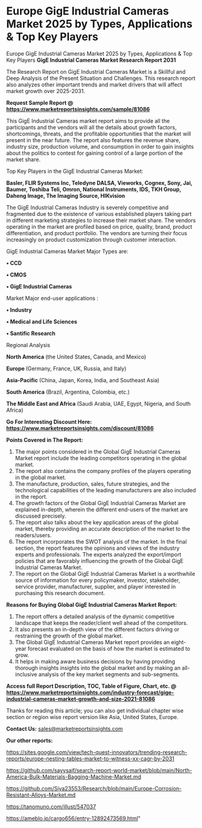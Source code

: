 # Europe GigE Industrial Cameras Market 2025 by Types, Applications & Top Key Players
Europe GigE Industrial Cameras Market 2025 by Types, Applications & Top Key Players
<strong>GigE Industrial Cameras Market Research Report 2031</strong>

The Research Report on GigE Industrial Cameras Market is a Skillful and Deep Analysis of the Present Situation and Challenges. This research report also analyzes other important trends and market drivers that will affect market growth over 2025-2031.

<strong>Request Sample Report @ <a href=https://www.marketreportsinsights.com/sample/81086>https://www.marketreportsinsights.com/sample/81086</a></strong>

This GigE Industrial Cameras market report aims to provide all the participants and the vendors will all the details about growth factors, shortcomings, threats, and the profitable opportunities that the market will present in the near future. The report also features the revenue share, industry size, production volume, and consumption in order to gain insights about the politics to contest for gaining control of a large portion of the market share.

Top Key Players in the GigE Industrial Cameras Market:

<strong>Basler, FLIR Systems Inc, Teledyne DALSA, Vieworks, Cognex, Sony, Jai, Baumer, Toshiba Teli, Omron, National Instruments, IDS, TKH Group, Daheng Image, The Imaging Source, HIKvision</strong>

The GigE Industrial Cameras Industry is severely competitive and fragmented due to the existence of various established players taking part in different marketing strategies to increase their market share. The vendors operating in the market are profiled based on price, quality, brand, product differentiation, and product portfolio. The vendors are turning their focus increasingly on product customization through customer interaction.

GigE Industrial Cameras Market Major Types are:

<strong>• CCD

• CMOS

• GigE Industrial Cameras</strong>

Market Major end-user applications :

<strong>• Industry

• Medical and Life Sciences

• Santific Research</strong>

Regional Analysis

</u><strong><b>North America</b></strong> (the United States, Canada, and Mexico)

<strong><b>Europe </b></strong>(Germany, France, UK, Russia, and Italy)

<strong><b>Asia-Pacific</b></strong> (China, Japan, Korea, India, and Southeast Asia)

<strong><b>South America</b></strong> (Brazil, Argentina, Colombia, etc.)

<strong><b>The Middle East and Africa</b></strong> (Saudi Arabia, UAE, Egypt, Nigeria, and South Africa)

<strong>Go For Interesting Discount Here: <a href=https://www.marketreportsinsights.com/discount/81086>https://www.marketreportsinsights.com/discount/81086</a></strong>

<strong>Points Covered in The Report:</strong>
<ol>
  <li>The major points considered in the Global GigE Industrial Cameras Market report include the leading competitors operating in the global market.</li>
  <li>The report also contains the company profiles of the players operating in the global market.</li>
  <li>The manufacture, production, sales, future strategies, and the technological capabilities of the leading manufacturers are also included in the report.</li>
  <li>The growth factors of the Global GigE Industrial Cameras Market are explained in-depth, wherein the different end-users of the market are discussed precisely.</li>
  <li>The report also talks about the key application areas of the global market, thereby providing an accurate description of the market to the readers/users.</li>
  <li>The report incorporates the SWOT analysis of the market. In the final section, the report features the opinions and views of the industry experts and professionals. The experts analyzed the export/import policies that are favorably influencing the growth of the Global GigE Industrial Cameras Market.</li>
  <li>The report on the Global GigE Industrial Cameras Market is a worthwhile source of information for every policymaker, investor, stakeholder, service provider, manufacturer, supplier, and player interested in purchasing this research document.</li>
</ol>
<strong>Reasons for Buying Global GigE Industrial Cameras Market Report:</strong>

<ol>
  <li>The report offers a detailed analysis of the dynamic competitive landscape that keeps the reader/client well ahead of the competitors.</li>
  <li>It also presents an in-depth view of the different factors driving or restraining the growth of the global market.</li>
  <li>The Global GigE Industrial Cameras Market report provides an eight-year forecast evaluated on the basis of how the market is estimated to grow.</li>
  <li>It helps in making aware business decisions by having providing thorough insights insights into the global market and by making an all-inclusive analysis of the key market segments and sub-segments.</li>
</ol>
<strong>Access full Report Description, TOC, Table of Figure, Chart, etc. @ <a href=https://www.marketreportsinsights.com/industry-forecast/gige-industrial-cameras-market-growth-and-size-2021-81086>https://www.marketreportsinsights.com/industry-forecast/gige-industrial-cameras-market-growth-and-size-2021-81086</a></strong>


Thanks for reading this article; you can also get individual chapter wise section or region wise report version like Asia, United States, Europe.

<strong>Contact Us:</strong>
sales@marketreportsinsights.com

<strong>Our other reports:</strong>

<a href=https://sites.google.com/view/tech-quest-innovators/trending-research-reports/europe-nesting-tables-market-to-witness-xx-cagr-by-2031>https://sites.google.com/view/tech-quest-innovators/trending-research-reports/europe-nesting-tables-market-to-witness-xx-cagr-by-2031</a>

<a href=https://github.com/sayysaif/search-report-world-market/blob/main/North-America-Bulk-Materials-Bagging-Machine-Market.md>https://github.com/sayysaif/search-report-world-market/blob/main/North-America-Bulk-Materials-Bagging-Machine-Market.md</a>

<a href=https://github.com/Siya23553/Research/blob/main/Europe-Corrosion-Resistant-Alloys-Market.md>https://github.com/Siya23553/Research/blob/main/Europe-Corrosion-Resistant-Alloys-Market.md</a>

<a href=https://tanomuno.com/illust/547037>https://tanomuno.com/illust/547037</a>

<a href=https://ameblo.jp/cargo656/entry-12892473569.html>https://ameblo.jp/cargo656/entry-12892473569.html</a>"
